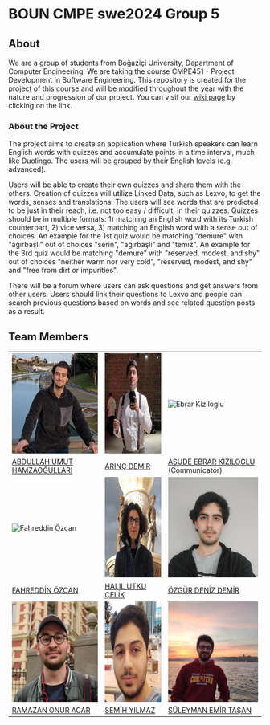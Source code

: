 # BOUN CMPE swe2024 Group 5


## About

We are a group of students from Boğaziçi University, Department of Computer Engineering. We are taking the course CMPE451 - Project Development In Software Engineering. This repository is created for the project of this course and will be modified throughout the year with the nature and progression of our project. You can visit our [wiki page](https://github.com/bounswe/bounswe2024group5/wiki) by clicking on the link.

### About the Project

The project aims to create an application where Turkish speakers can learn English words with quizzes and accumulate points in a time interval, much like Duolingo. The users will be grouped by their English levels (e.g. advanced).

Users will be able to create their own quizzes and share them with the others. Creation of quizzes will utilize Linked Data, such as Lexvo, to get the words, senses and translations. The users will see words that are predicted to be just in their reach, i.e. not too easy / difficult, in their quizzes. Quizzes should be in multiple formats: 1) matching an English word with its Turkish counterpart, 2) vice versa, 3) matching an English word with a sense out of choices. An example for the 1st quiz would be matching "demure" with "ağırbaşlı" out of choices "serin", "ağırbaşlı" and "temiz". An example for the 3rd quiz would be matching "demure" with "reserved, modest, and shy" out of choices "neither warm nor very cold", "reserved, modest, and shy" and "free from dirt or impurities".

There will be a forum where users can ask questions and get answers from other users. Users should link their questions to Lexvo and people can search previous questions based on words and see related question posts as a result.


## Team Members

<table>
  <tr>
    <td><img src="https://github.com/bounswe/bounswe2024group5/blob/main/.github/images/members/abdullahumut.png" alt="Abdullah Umut" height ="200" width="200"></td>
    <td><img src="https://github.com/bounswe/bounswe2024group5/blob/main/.github/images/members/Arınç_square.jpg" alt="Arınç Demir" height ="200" width="200"></td>
    <td><img src="https://avatars.githubusercontent.com/u/83813907?v=4" alt="Ebrar Kiziloglu" width="200"></td>
  </tr>

  <tr>
    <td><a href="https://github.com/bounswe/bounswe2024group5/wiki/Abdullah-Umut-Hamzao%C4%9Fullar%C4%B1">ABDULLAH UMUT HAMZAOĞULLARI</a></td>
    <td><a href="https://github.com/bounswe/bounswe2024group5/wiki/Ar%C4%B1n%C3%A7-Demir">ARINÇ DEMİR</a></td>
    <td><a href="https://github.com/bounswe/bounswe2024group5/wiki/Asude-Ebrar-K%C4%B1z%C4%B1lo%C4%9Flu">ASUDE EBRAR KIZILOĞLU</a> (Communicator)</td>    
  </tr>

  <tr>
    <td><img src="" alt="Fahreddin Özcan" height ="200" width="200"></td>
    <td><img src="https://github.com/bounswe/bounswe2024group5/blob/main/.github/images/members/HalilUtkuCelik.jpg" alt="Halil Utku Celik" height ="200" width="200"></td>  
    <td><img src="https://github.com/bounswe/bounswe2024group5/blob/main/.github/images/members/Deniz_square.jpg" alt="Özgür Deniz Demir" height ="200" width="200"></td>  
  </tr>
  
  <tr>
    <td><a href="">FAHREDDİN ÖZCAN</a></td>
    <td><a href="https://github.com/bounswe/bounswe2024group5/wiki/Halil-Utku-%C3%87elik">HALIL UTKU ÇELİK</a></td>
    <td><a href="https://github.com/bounswe/bounswe2024group5/wiki/%C3%96zg%C3%BCr-Deniz-Demir">ÖZGÜR DENİZ DEMİR</a></td>
  </tr>
  <tr>
    <td><img src="https://github.com/bounswe/bounswe2024group5/blob/main/.github/images/members/ramazanonur.jpeg" alt="Ramazan" height ="200" width="200"></td>
    <td><img src="https://raw.githubusercontent.com/bounswe/bounswe2024group5/main/.github/images/members/semih_square.jpg" alt="Semih" height ="200" width="200"></td>
    <td><img src="https://github.com/bounswe/bounswe2024group5/blob/main/.github/images/members/suleymanemir.jpg" alt="Suleyman Emir" height ="200" width="200"></td>
  </tr>
  <tr>
    <td><a href="https://github.com/bounswe/bounswe2024group5/wiki/Ramazan-Onur-Acar">RAMAZAN ONUR ACAR</a></td>
    <td><a href="https://github.com/bounswe/bounswe2024group5/wiki/Semih-Y%C4%B1lmaz">SEMİH YILMAZ</a></td>
    <td><a href="https://github.com/bounswe/bounswe2024group5/wiki/S%C3%BCleyman-Emir-Ta%C5%9Fan">SÜLEYMAN EMİR TAŞAN</a></td>
  </tr>
</table>




